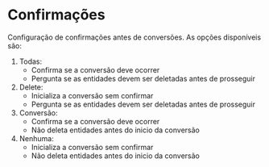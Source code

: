 # Confirmações  
Configuração de confirmações antes de conversões. As opções disponíveis são:  
1) Todas:  
    - Confirma se a conversão deve ocorrer  
    - Pergunta se as entidades devem ser deletadas antes de prosseguir  
2) Delete:  
    - Inicializa a conversão sem confirmar  
    - Pergunta se as entidades devem ser deletadas antes de prosseguir  
3) Conversão:  
    - Confirma se a conversão deve ocorrer  
    - Não deleta entidades antes do inicio da conversão  
4) Nenhuma:  
    - Inicializa a conversão sem confirmar  
    - Não deleta entidades antes do inicio da conversão